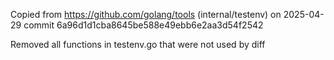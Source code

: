 Copied from https://github.com/golang/tools (internal/testenv) on 2025-04-29 commit 6a96d1d1cba8645be588e49ebb6e2aa3d54f2542

Removed all functions in testenv.go that were not used by diff